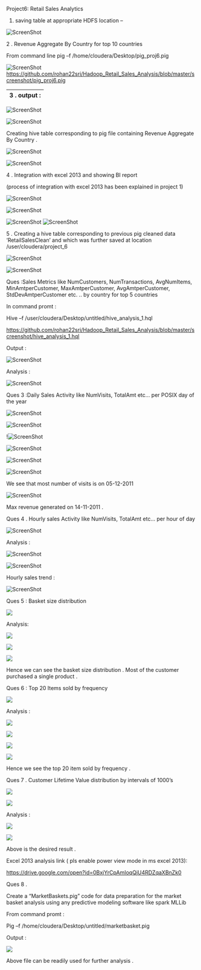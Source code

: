Project6: Retail Sales Analytics

1. saving table at appropriate HDFS location –

![ScreenShot](https://github.com/rohan22sri/Hadoop_Retail_Sales_Analysis/blob/master/screenshot/image1.png)

2 . Revenue Aggregate By Country for top 10 countries

From command line pig –f /home/cloudera/Desktop/pig\_proj6.pig

![ScreenShot](https://github.com/rohan22sri/Hadoop_Retail_Sales_Analysis/blob/master/screenshot/image2.bmp)  
https://github.com/rohan22sri/Hadoop_Retail_Sales_Analysis/blob/master/screenshot/pig_proj6.pig


| 3 . output : |
|--------------|


![ScreenShot](https://github.com/rohan22sri/Hadoop_Retail_Sales_Analysis/blob/master/screenshot/image3.png)
 

![ScreenShot](https://github.com/rohan22sri/Hadoop_Retail_Sales_Analysis/blob/master/screenshot/image4.png)

Creating hive table corresponding to pig file containing Revenue Aggregate By
Country .

![ScreenShot](https://github.com/rohan22sri/Hadoop_Retail_Sales_Analysis/blob/master/screenshot/image5.png)

![ScreenShot](https://github.com/rohan22sri/Hadoop_Retail_Sales_Analysis/blob/master/screenshot/image6.png)

4 . Integration with excel 2013 and showing BI report

(process of integration with excel 2013 has been explained in project 1)

![ScreenShot](https://github.com/rohan22sri/Hadoop_Retail_Sales_Analysis/blob/master/screenshot/image7.png)

![ScreenShot](https://github.com/rohan22sri/Hadoop_Retail_Sales_Analysis/blob/master/screenshot/image8.png)

![ScreenShot](https://github.com/rohan22sri/Hadoop_Retail_Sales_Analysis/blob/master/screenshot/image9.png)
![ScreenShot](https://github.com/rohan22sri/Hadoop_Retail_Sales_Analysis/blob/master/screenshot/image10.png)

5 . Creating a hive table corresponding to previous pig cleaned data
‘RetailSalesClean’ and which was further saved at location
/user/cloudera/project\_6

![ScreenShot](https://github.com/rohan22sri/Hadoop_Retail_Sales_Analysis/blob/master/screenshot/image11.png)

![ScreenShot](https://github.com/rohan22sri/Hadoop_Retail_Sales_Analysis/blob/master/screenshot/image12.png)

Ques :Sales Metrics like NumCustomers, NumTransactions, AvgNumItems,
MinAmtperCustomer, MaxAmtperCustomer, AvgAmtperCustomer, StdDevAmtperCustomer
etc. .. by country for top 5 countries

In command promt :

Hive –f /user/cloudera/Desktop/untitled/hive\_analysis\_1.hql

https://github.com/rohan22sri/Hadoop_Retail_Sales_Analysis/blob/master/screenshot/hive_analysis_1.hql

Output :

![ScreenShot](https://github.com/rohan22sri/Hadoop_Retail_Sales_Analysis/blob/master/screenshot/image13.bmp)

Analysis :

![ScreenShot](https://github.com/rohan22sri/Hadoop_Retail_Sales_Analysis/blob/master/screenshot/image14.png)

Ques 3 :Daily Sales Activity like NumVisits, TotalAmt etc… per POSIX day of the
year

![ScreenShot](https://github.com/rohan22sri/Hadoop_Retail_Sales_Analysis/blob/master/screenshot/image15.png)

![ScreenShot](https://github.com/rohan22sri/Hadoop_Retail_Sales_Analysis/blob/master/screenshot/image16.png)

!![ScreenShot](https://github.com/rohan22sri/Hadoop_Retail_Sales_Analysis/blob/master/screenshot/image17.png)

![ScreenShot](https://github.com/rohan22sri/Hadoop_Retail_Sales_Analysis/blob/master/screenshot/image18.png)

![ScreenShot](https://github.com/rohan22sri/Hadoop_Retail_Sales_Analysis/blob/master/screenshot/image19.png)

![ScreenShot](https://github.com/rohan22sri/Hadoop_Retail_Sales_Analysis/blob/master/screenshot/image20.png)

We see that most number of visits is on 05-12-2011



![ScreenShot](https://github.com/rohan22sri/Hadoop_Retail_Sales_Analysis/blob/master/screenshot/image21.png)

Max revenue generated on 14-11-2011 .



Ques 4 . Hourly sales Activity like NumVisits, TotalAmt etc… per hour of day

![ScreenShot](https://github.com/rohan22sri/Hadoop_Retail_Sales_Analysis/blob/master/screenshot/image22.png)


Analysis :



![ScreenShot](https://github.com/rohan22sri/Hadoop_Retail_Sales_Analysis/blob/master/screenshot/image23.png)

![ScreenShot](https://github.com/rohan22sri/Hadoop_Retail_Sales_Analysis/blob/master/screenshot/image24.png)

Hourly sales trend :

![ScreenShot](https://github.com/rohan22sri/Hadoop_Retail_Sales_Analysis/blob/master/screenshot/image25.png)

Ques 5 : Basket size distribution

![](media/8588a28608480c3d45f7e554b8d6fd7a.png)

Analysis:

![](media/269a1b95e8d83109a2d13a81437e617b.png)

![](media/f4775ae59db19dd4ecd326547eb31cfe.png)

![](media/cf5c70768ff50ea0b64fee6a35b683e7.png)

Hence we can see the basket size distribution . Most of the customer purchased a
single product .

Ques 6 : Top 20 Items sold by frequency

![](media/96869c4f87eec347c01d55dd773b9a9b.png)

Analysis :

![](media/13e1cdc4df30d771de740e3d4cbee3b0.png)

![](media/0cab3c8c2b1d127afdafc65973cc694b.png)

![](media/4fc4b2b69b1ee73237e0069678758e5a.png)

![](media/be086354173e4711e36409f7bd84c49a.png)

Hence we see the top 20 item sold by frequency .

Ques 7 . Customer Lifetime Value distribution by intervals of 1000’s

![](media/e6428b01dc661b8b4a2e61cfd30cc15d.png)

![](media/96f18ebbf769e1990cd801f946f5f042.png)

Analysis :

![](media/309065ee50659412eb0beb78fc97fd91.png)

![](media/fb6c8b3084139493b29e1abb2902490a.png)

Above is the desired result .

Excel 2013 analysis link ( pls enable power view mode in ms excel 2013):

<https://drive.google.com/open?id=0BxjYrCpAmIoqQjU4RDZqaXBnZk0>

Ques 8 .

Create a “MarketBaskets.pig” code for data preparation for the market basket
analysis using any predictive modeling software like spark MLLib

From command promt :

Pig –f /home/cloudera/Desktop/untitled/marketbasket.pig

Output :

![](media/3539e5ff727812f9f4aec2e90a2e26ee.png)

Above file can be readily used for further analysis .
